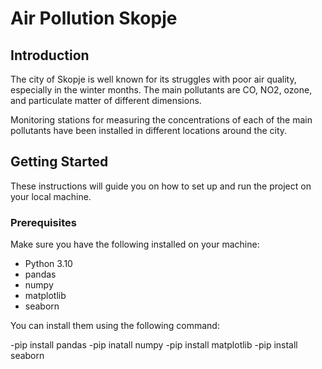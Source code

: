 # Air Pollution Skopje

## Introduction

The city of Skopje is well known for its struggles with poor air quality, especially in the winter months. The main pollutants are CO, NO2, ozone, and particulate matter of different dimensions.

Monitoring stations for measuring the concentrations of each of the main pollutants have been installed in different locations around the city.

## Getting Started

These instructions will guide you on how to set up and run the project on your local machine.

### Prerequisites

Make sure you have the following installed on your machine:

- Python 3.10
- pandas
- numpy
- matplotlib
- seaborn

You can install them using the following command:

-pip install pandas 
-pip inatall numpy 
-pip install matplotlib 
-pip install seaborn


